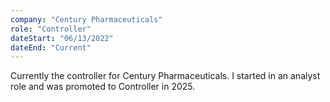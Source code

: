 ```yaml
---
company: "Century Pharmaceuticals"
role: "Controller"
dateStart: "06/13/2022"
dateEnd: "Current"
---
```


Currently the controller for Century Pharmaceuticals. I started in an analyst role and was promoted to Controller in 2025. 